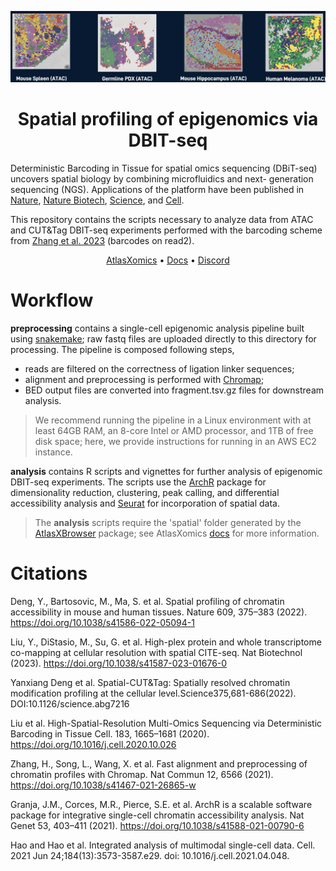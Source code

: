 <div align="center">

![data](static/data.png)

# Spatial profiling of epigenomics via DBIT-seq

</div> 

Deterministic Barcoding in Tissue for spatial omics sequencing (DBiT-seq) uncovers spatial biology by combining microfluidics and next- generation sequencing (NGS). Applications of the platform have been published in [Nature](https://www.nature.com/articles/s41586-022-05094-1), [Nature Biotech](https://www.nature.com/articles/s41587-023-01676-0), [Science](https://www.science.org/doi/10.1126/science.abg7216), and [Cell](https://www.cell.com/cell/fulltext/S0092-8674(20)31390-8?_returnURL=https%3A%2F%2Flinkinghub.elsevier.com%2Fretrieve%2Fpii%2FS0092867420313908%3Fshowall%3Dtrue).

This repository contains the  scripts necessary to analyze data from ATAC and CUT&Tag DBIT-seq experiments performed with the barcoding scheme from [Zhang et al. 2023](https://www.nature.com/articles/s41586-023-05795-1#MOESM1) (barcodes on read2).

<div align="center">
  
[AtlasXomics](https://www.atlasxomics.com) • [Docs](https://docs.atlasxomics.com) • [Discord](https://discord.com/channels/1004748539827597413/1004748540624511008)

</div> 

# Workflow

**preprocessing** contains a single-cell epigenomic analysis pipeline built using [snakemake](https://bitbucket.org/snakemake/snakemake/wiki/Home); raw fastq files are uploaded directly to this directory for processing.  The pipeline is composed following steps,

- reads are filtered on the correctness of ligation linker sequences;
- alignment and preprocessing is performed with [Chromap](https://www.nature.com/articles/s41467-021-26865-w);
- BED output files are converted into fragment.tsv.gz files for downstream analysis.

> We recommend running the pipeline in a Linux environment with at least 64GB RAM, an 8-core Intel or AMD processor, and 1TB of free disk space; here, we provide instructions for running in an AWS EC2 instance.

**analysis** contains R scripts and vignettes for further analysis of epigenomic DBIT-seq experiments.  The scripts use the [ArchR](https://www.nature.com/articles/s41588-021-00790-6) package for dimensionality reduction, clustering, peak calling, and differential accessibility analysis and [Seurat](https://www.cell.com/cell/fulltext/S0092-8674(21)00583-3?_returnURL=https%3A%2F%2Flinkinghub.elsevier.com%2Fretrieve%2Fpii%2FS0092867421005833%3Fshowall%3Dtrue) for incorporation of spatial data.

> The **analysis** scripts require the 'spatial' folder generated by the [AtlasXBrowser](https://github.com/atlasxomics/AtlasXbrowser) package; see AtlasXomics [docs](https://docs.atlasxomics.com) for more information.

# Citations

Deng, Y., Bartosovic, M., Ma, S. et al. Spatial profiling of chromatin accessibility in mouse and human tissues. Nature 609, 375–383 (2022). https://doi.org/10.1038/s41586-022-05094-1

Liu, Y., DiStasio, M., Su, G. et al. High-plex protein and whole transcriptome co-mapping at cellular resolution with spatial CITE-seq. Nat Biotechnol (2023). https://doi.org/10.1038/s41587-023-01676-0

Yanxiang Deng et al. Spatial-CUT&Tag: Spatially resolved chromatin modification profiling at the cellular level.Science375,681-686(2022). DOI:10.1126/science.abg7216

Liu et al. High-Spatial-Resolution Multi-Omics Sequencing via Deterministic Barcoding in Tissue Cell. 183, 1665–1681 (2020). https://doi.org/10.1016/j.cell.2020.10.026

Zhang, H., Song, L., Wang, X. et al. Fast alignment and preprocessing of chromatin profiles with Chromap. Nat Commun 12, 6566 (2021). https://doi.org/10.1038/s41467-021-26865-w

Granja, J.M., Corces, M.R., Pierce, S.E. et al. ArchR is a scalable software package for integrative single-cell chromatin accessibility analysis. Nat Genet 53, 403–411 (2021). https://doi.org/10.1038/s41588-021-00790-6

Hao and Hao et al. Integrated analysis of multimodal single-cell data. Cell. 2021 Jun 24;184(13):3573-3587.e29. doi: 10.1016/j.cell.2021.04.048.
